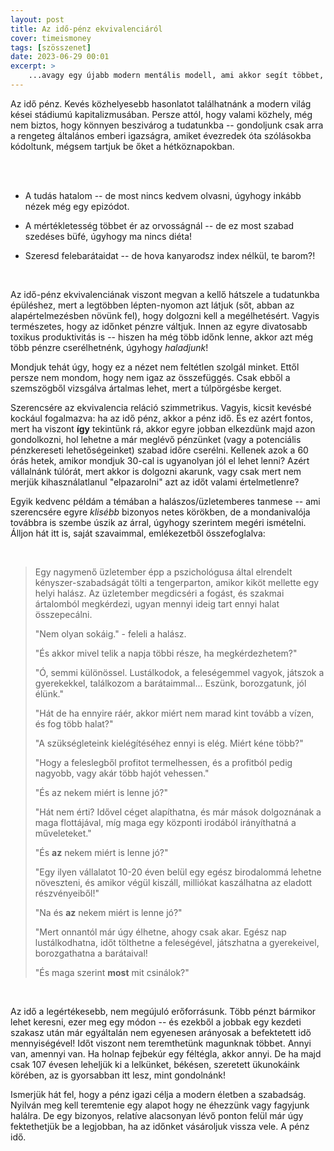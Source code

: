 ```yaml
---
layout: post
title: Az idő-pénz ekvivalenciáról
cover: timeismoney
tags: [szösszenet]
date: 2023-06-29 00:01
excerpt: >
    ...avagy egy újabb modern mentális modell, ami akkor segít többet, ha megfordítjuk.
---
```


Az idő pénz.
Kevés közhelyesebb hasonlatot találhatnánk a modern világ kései stádiumú kapitalizmusában.
Persze attól, hogy valami közhely, még nem biztos, hogy könnyen beszivárog a tudatunkba -- gondoljunk csak arra a rengeteg általános emberi igazságra, amiket évezredek óta szólásokba kódoltunk, mégsem tartjuk be őket a hétköznapokban.

<br>
<br>

- A tudás hatalom -- de most nincs kedvem olvasni, úgyhogy inkább nézek még egy epizódot.

- A mértékletesség többet ér az orvosságnál -- de ez most szabad szedéses büfé, úgyhogy ma nincs diéta!

- Szeresd felebarátaidat -- de hova kanyarodsz index nélkül, te barom?!

<br>

Az idő-pénz ekvivalenciának viszont megvan a kellő hátszele a tudatunkba épüléshez, mert a legtöbben lépten-nyomon azt látjuk (sőt, abban az alapértelmezésben növünk fel), hogy dolgozni kell a megélhetésért.
Vagyis természetes, hogy az időnket pénzre váltjuk.
Innen az egyre divatosabb toxikus produktivitás is -- hiszen ha még több időnk lenne, akkor azt még több pénzre cserélhetnénk, úgyhogy *haladjunk*!

Mondjuk tehát úgy, hogy ez a nézet nem feltétlen szolgál minket.
Ettől persze nem mondom, hogy nem igaz az összefüggés.
Csak ebből a szemszögből vizsgálva ártalmas lehet, mert a túlpörgésbe kerget.

Szerencsére az ekvivalencia reláció szimmetrikus.
Vagyis, kicsit kevésbé kockául fogalmazva: ha az idő pénz, akkor a pénz idő.
És ez azért fontos, mert ha viszont **így** tekintünk rá, akkor egyre jobban elkezdünk majd azon gondolkozni, hol lehetne a már meglévő pénzünket (vagy a potenciális pénzkereseti lehetőségeinket) szabad időre cserélni.
Kellenek azok a 60 órás hetek, amikor mondjuk 30-cal is ugyanolyan jól el lehet lenni?
Azért vállalnánk túlórát, mert akkor is dolgozni akarunk, vagy csak mert nem merjük kihasználatlanul "elpazarolni" azt az időt valami értelmetlenre?

Egyik kedvenc példám a témában a halászos/üzletemberes tanmese -- ami szerencsére egyre *klisébb* bizonyos netes körökben, de a mondanivalója továbbra is szembe úszik az árral, úgyhogy szerintem megéri ismételni.
Álljon hát itt is, saját szavaimmal, emlékezetből összefoglalva:

<br>

>Egy nagymenő üzletember épp a pszichológusa által elrendelt kényszer-szabadságát tölti a tengerparton, amikor kiköt mellette egy helyi halász. Az üzletember megdicséri a fogást, és szakmai ártalomból megkérdezi, ugyan mennyi ideig tart ennyi halat összepecálni.
>
>"Nem olyan sokáig." - feleli a halász.
>
>"És akkor mivel telik a napja többi része, ha megkérdezhetem?"
>
>"Ó, semmi különössel. Lustálkodok, a feleségemmel vagyok, játszok a gyerekekkel, találkozom a barátaimmal... Eszünk, borozgatunk, jól élünk."
>
>"Hát de ha ennyire ráér, akkor miért nem marad kint tovább a vízen, és fog több halat?"
>
>"A szükségleteink kielégítéséhez ennyi is elég. Miért kéne több?"
>
>"Hogy a feleslegből profitot termelhessen, és a profitból pedig nagyobb, vagy akár több hajót vehessen."
>
>"És az nekem miért is lenne jó?"
>
>"Hát nem érti? Idővel céget alapíthatna, és már mások dolgoznának a maga flottájával, míg maga egy központi irodából irányíthatná a műveleteket."
>
>"És **az** nekem miért is lenne jó?"
>
>"Egy ilyen vállalatot 10-20 éven belül egy egész birodalommá lehetne növeszteni, és amikor végül kiszáll, milliókat kaszálhatna az eladott részvényeiből!"
>
>"Na és **az** nekem miért is lenne jó?"
>
>"Mert onnantól már úgy élhetne, ahogy csak akar. Egész nap lustálkodhatna, időt tölthetne a feleségével, játszhatna a gyerekeivel, borozgathatna a barátaival!
>
>"És maga szerint **most** mit csinálok?"

<br>

Az idő a legértékesebb, nem megújuló erőforrásunk.
Több pénzt bármikor lehet keresni, ezer meg egy módon -- és ezekből a jobbak egy kezdeti szakasz után már egyáltalán nem egyenesen arányosak a befektetett idő mennyiségével!
Időt viszont nem teremthetünk magunknak többet.
Annyi van, amennyi van.
Ha holnap fejbekúr egy féltégla, akkor annyi.
De ha majd csak 107 évesen leheljük ki a lelkünket, békésen, szeretett ükunokáink körében, az is gyorsabban itt lesz, mint gondolnánk!

Ismerjük hát fel, hogy a pénz igazi célja a modern életben a szabadság.
Nyilván meg kell teremtenie egy alapot hogy ne éhezzünk vagy fagyjunk halálra.
De egy bizonyos, relatíve alacsonyan lévő ponton felül már úgy fektethetjük be a legjobban, ha az időnket vásároljuk vissza vele.
A pénz idő.